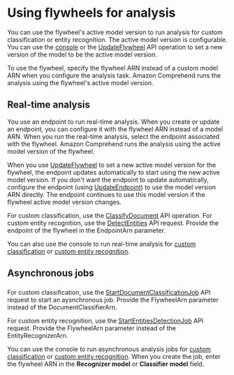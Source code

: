 # Using flywheels for analysis<a name="flywheels-inference"></a>

You can use the flywheel's active model version to run analysis for custom classification or entity recognition\. The active model version is configurable\. You can use the [ console](flywheels-iterate.md#flywheels-iterate-console-promote) or the [UpdateFlywheel](https://docs.aws.amazon.com/comprehend/latest/APIReference/API_UpdateFlywheel.html) API operation to set a new version of the model to be the active model version\. 

To use the flywheel, specify the flywheel ARN instead of a custom model ARN when you configure the analysis task\. Amazon Comprehend runs the analysis using the flywheel's active model version\. 

## Real\-time analysis<a name="flywheels-inference-console"></a>

You use an endpoint to run real\-time analysis\. When you create or update an endpoint, you can configure it with the flywheel ARN instead of a model ARN\. When you run the real\-time analysis, select the endpoint associated with the flywheel\. Amazon Comprehend runs the analysis using the active model version of the flywheel\.

When you use [UpdateFlywheel](https://docs.aws.amazon.com/comprehend/latest/APIReference/API_UpdateFlywheel.html) to set a new active model version for the flywheel, the endpoint updates automatically to start using the new active model version\. If you don't want the endpoint to update automatically, configure the endpoint \(using [UpdateEndpoint](https://docs.aws.amazon.com/comprehend/latest/APIReference/API_UpdateEndpoint.html)\) to use the model version ARN directly\. The endpoint continues to use this model version if the flywheel active model version changes\.

For custom classification, use the [ClassifyDocument](https://docs.aws.amazon.com/comprehend/latest/APIReference/API_ClassifyDocument.html) API operation\. For custom entity recognition, use the [DetectEntities](https://docs.aws.amazon.com/comprehend/latest/APIReference/API_DetectEntities.html) API request\. Provide the endpoint of the flywheel in the EndpointArn parameter\.

You can also use the console to run real\-time analysis for [custom classification](custom-sync.md) or [custom entity recognition](detecting-cer-real-time.md)\.

## Asynchronous jobs<a name="flywheels-inference-api"></a>

### <a name="flywheels-inference-api-async"></a>

For custom classification, use the [StartDocumentClassificationJob](https://docs.aws.amazon.com/comprehend/latest/APIReference/API_StartDocumentClassificationJob.html) API request to start an aysnchronous job\. Provide the FlywheelArn parameter instead of the DocumentClassifierArn\.

For custom entity recognition, use the [StartEntitiesDetectionJob](https://docs.aws.amazon.com/comprehend/latest/APIReference/API_StartEntitiesDetectionJob.html) API request\. Provide the FlywheelArn parameter instead of the EntityRecognizerArn\.

You can use the console to run asynchronous analysis jobs for [custom classification](analysis-jobs-custom-classifier.md) or [custom entity recognition](detecting-cer.md)\. When you create the job, enter the flywheel ARN in the **Recognizer model** or **Classifier model** field\.